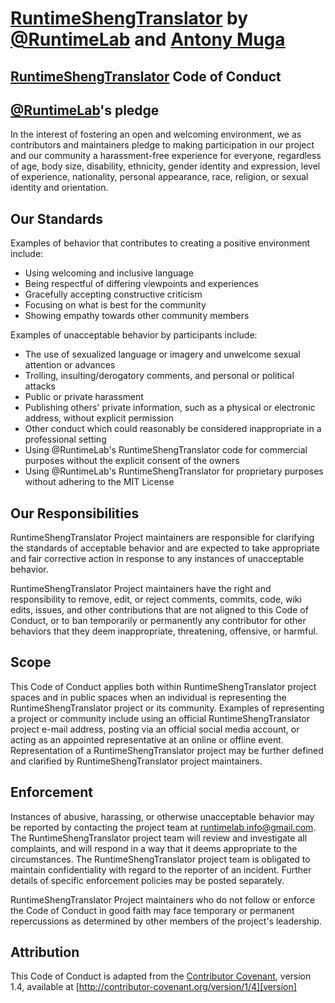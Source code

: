 # [RuntimeShengTranslator](https://github.com/RuntimeLab/RuntimeShengTranslator) by [@RuntimeLab](https://twitter.com/RuntimeLab) and [Antony Muga](https://antonymuga.github.io/)

## [RuntimeShengTranslator](https://github.com/RuntimeLab/RuntimeShengTranslator) Code of Conduct
## [@RuntimeLab](https://twitter.com/RuntimeLab)'s pledge

In the interest of fostering an open and welcoming environment, we as contributors and maintainers pledge to making participation in our project and our community a harassment-free experience for everyone, regardless of age, body size, disability, ethnicity, gender identity and expression, level of experience, nationality, personal appearance, race, religion, or sexual identity and orientation.

## Our Standards

Examples of behavior that contributes to creating a positive environment include:

* Using welcoming and inclusive language
* Being respectful of differing viewpoints and experiences
* Gracefully accepting constructive criticism
* Focusing on what is best for the community
* Showing empathy towards other community members

Examples of unacceptable behavior by participants include:

* The use of sexualized language or imagery and unwelcome sexual attention or advances
* Trolling, insulting/derogatory comments, and personal or political attacks
* Public or private harassment
* Publishing others' private information, such as a physical or electronic address, without explicit permission
* Other conduct which could reasonably be considered inappropriate in a professional setting
* Using @RuntimeLab's RuntimeShengTranslator code for commercial purposes without the explicit consent of the owners
* Using @RuntimeLab's RuntimeShengTranslator for proprietary purposes without adhering to the MIT License

## Our Responsibilities

RuntimeShengTranslator Project maintainers are responsible for clarifying the standards of acceptable behavior and are expected to take appropriate and fair corrective action in response to any instances of unacceptable behavior.

RuntimeShengTranslator Project maintainers have the right and responsibility to remove, edit, or reject comments, commits, code, wiki edits, issues, and other contributions that are not aligned to this Code of Conduct, or to ban temporarily or permanently any contributor for other behaviors that they deem inappropriate, threatening, offensive, or harmful.

## Scope

This Code of Conduct applies both within RuntimeShengTranslator project spaces and in public spaces when an individual is representing the RuntimeShengTranslator project or its community. Examples of representing a project or community include using an official RuntimeShengTranslator project e-mail address, posting via an official social media account, or acting as an appointed representative at an online or offline event. Representation of a RuntimeShengTranslator project may be further defined and clarified by RuntimeShengTranslator project maintainers.

## Enforcement

Instances of abusive, harassing, or otherwise unacceptable behavior may be reported by contacting the project team at runtimelab.info@gmail.com. The RuntimeShengTranslator project team will review and investigate all complaints, and will respond in a way that it deems appropriate to the circumstances. The RuntimeShengTranslator project team is obligated to maintain confidentiality with regard to the reporter of an incident. Further details of specific enforcement policies may be posted separately.

RuntimeShengTranslator Project maintainers who do not follow or enforce the Code of Conduct in good faith may face temporary or permanent repercussions as determined by other members of the project's leadership.

## Attribution

This Code of Conduct is adapted from the [Contributor Covenant][homepage], version 1.4, available at [http://contributor-covenant.org/version/1/4][version]

[homepage]: http://contributor-covenant.org
[version]: http://contributor-covenant.org/version/1/4/
